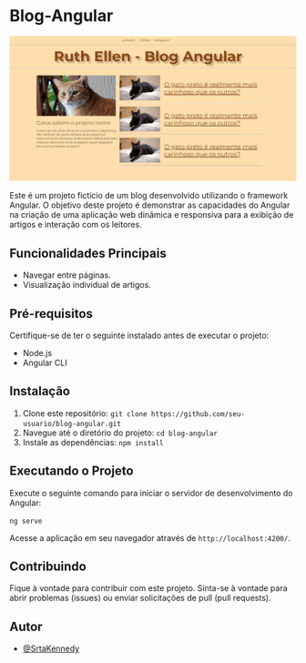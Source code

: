 # Blog-Angular

![Sobre gatos](/image/blog.jpg)

Este é um projeto fictício de um blog desenvolvido utilizando o framework Angular. O objetivo deste projeto é demonstrar as capacidades do Angular na criação de uma aplicação web dinâmica e responsiva para a exibição de artigos e interação com os leitores.

## Funcionalidades Principais

- Navegar entre páginas.
- Visualização individual de artigos.

## Pré-requisitos

Certifique-se de ter o seguinte instalado antes de executar o projeto:

- Node.js
- Angular CLI

## Instalação

1. Clone este repositório: `git clone https://github.com/seu-usuario/blog-angular.git`
2. Navegue até o diretório do projeto: `cd blog-angular`
3. Instale as dependências: `npm install`

## Executando o Projeto

Execute o seguinte comando para iniciar o servidor de desenvolvimento do Angular:

``ng serve``

Acesse a aplicação em seu navegador através de `http://localhost:4200/`.

## Contribuindo

Fique à vontade para contribuir com este projeto. Sinta-se à vontade para abrir problemas (issues) ou enviar solicitações de pull (pull requests).

## Autor

- [@SrtaKennedy](https://github.com/SrtaKennedy/blog-angular)


